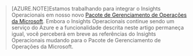 > [AZURE.NOTE]Estamos trabalhando para integrar o Insights Operacionais em nosso novo [Pacote de Gerenciamento de Operações da Microsoft](http://microsoft.com/oms). Embora o Insights Operacionais continue sendo um serviço do Azure e a funcionalidade descrita neste artigo permaneça igual, você perceberá em breve as referências do Insights Operacionais mudando para o Pacote de Gerenciamento de Operações da Microsoft.

<!---HONumber=August15_HO6-->